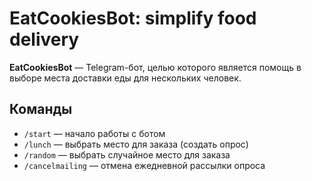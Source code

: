 # EatCookiesBot: simplify food delivery
**EatCookiesBot** — Telegram-бот, целью которого является помощь в выборе места
доставки еды для нескольких человек.

## Команды
- `/start` — начало работы с ботом
- `/lunch` — выбрать место для заказа (создать опрос)
- `/random` — выбрать случайное место для заказа
- `/cancelmailing` — отмена ежедневной рассылки опроса
